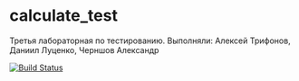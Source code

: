 # calculate_test
Третья лабораторная по тестированию. Выполняли: Алексей Трифонов, Даниил Луценко, Черншов Александр

[![Build Status](https://travis-ci.org/LusecnkoDan/calculate_test.svg?branch=master)](https://travis-ci.org/LusecnkoDan/calculate_test)
